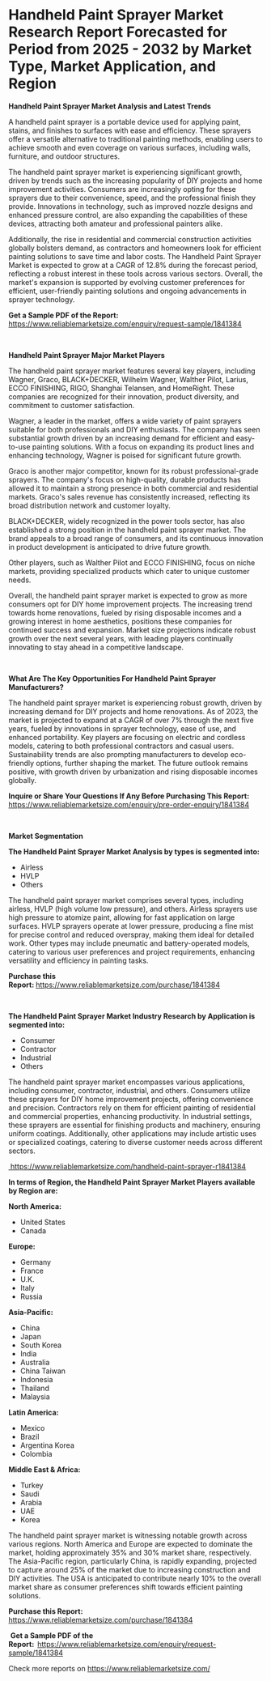 <p><h1>Handheld Paint Sprayer Market Research Report Forecasted for Period from 2025 -  2032 by Market Type, Market Application, and Region</h1></p><p><strong>Handheld Paint Sprayer Market Analysis and Latest Trends</strong></p>
<p><p>A handheld paint sprayer is a portable device used for applying paint, stains, and finishes to surfaces with ease and efficiency. These sprayers offer a versatile alternative to traditional painting methods, enabling users to achieve smooth and even coverage on various surfaces, including walls, furniture, and outdoor structures.</p><p>The handheld paint sprayer market is experiencing significant growth, driven by trends such as the increasing popularity of DIY projects and home improvement activities. Consumers are increasingly opting for these sprayers due to their convenience, speed, and the professional finish they provide. Innovations in technology, such as improved nozzle designs and enhanced pressure control, are also expanding the capabilities of these devices, attracting both amateur and professional painters alike.</p><p>Additionally, the rise in residential and commercial construction activities globally bolsters demand, as contractors and homeowners look for efficient painting solutions to save time and labor costs. The Handheld Paint Sprayer Market is expected to grow at a CAGR of 12.8% during the forecast period, reflecting a robust interest in these tools across various sectors. Overall, the market's expansion is supported by evolving customer preferences for efficient, user-friendly painting solutions and ongoing advancements in sprayer technology.</p></p>
<p><strong>Get a Sample PDF of the Report:&nbsp;</strong> <a href="https://www.reliablemarketsize.com/enquiry/request-sample/1841384?utm_campaign=2892&utm_medium=2&utm_source=Github&utm_content=ia&utm_term=10042025&utm_id=handheld-paint-sprayer">https://www.reliablemarketsize.com/enquiry/request-sample/1841384</a></p>
<p>&nbsp;</p>
<p><strong>Handheld Paint Sprayer Major Market Players</strong></p>
<p><p>The handheld paint sprayer market features several key players, including Wagner, Graco, BLACK+DECKER, Wilhelm Wagner, Walther Pilot, Larius, ECCO FINISHING, RIGO, Shanghai Telansen, and HomeRight. These companies are recognized for their innovation, product diversity, and commitment to customer satisfaction.</p><p>Wagner, a leader in the market, offers a wide variety of paint sprayers suitable for both professionals and DIY enthusiasts. The company has seen substantial growth driven by an increasing demand for efficient and easy-to-use painting solutions. With a focus on expanding its product lines and enhancing technology, Wagner is poised for significant future growth.</p><p>Graco is another major competitor, known for its robust professional-grade sprayers. The company's focus on high-quality, durable products has allowed it to maintain a strong presence in both commercial and residential markets. Graco's sales revenue has consistently increased, reflecting its broad distribution network and customer loyalty. </p><p>BLACK+DECKER, widely recognized in the power tools sector, has also established a strong position in the handheld paint sprayer market. The brand appeals to a broad range of consumers, and its continuous innovation in product development is anticipated to drive future growth.</p><p>Other players, such as Walther Pilot and ECCO FINISHING, focus on niche markets, providing specialized products which cater to unique customer needs. </p><p>Overall, the handheld paint sprayer market is expected to grow as more consumers opt for DIY home improvement projects. The increasing trend towards home renovations, fueled by rising disposable incomes and a growing interest in home aesthetics, positions these companies for continued success and expansion. Market size projections indicate robust growth over the next several years, with leading players continually innovating to stay ahead in a competitive landscape.</p></p>
<p>&nbsp;</p>
<p><strong>What Are The Key Opportunities For Handheld Paint Sprayer Manufacturers?</strong></p>
<p><p>The handheld paint sprayer market is experiencing robust growth, driven by increasing demand for DIY projects and home renovations. As of 2023, the market is projected to expand at a CAGR of over 7% through the next five years, fueled by innovations in sprayer technology, ease of use, and enhanced portability. Key players are focusing on electric and cordless models, catering to both professional contractors and casual users. Sustainability trends are also prompting manufacturers to develop eco-friendly options, further shaping the market. The future outlook remains positive, with growth driven by urbanization and rising disposable incomes globally.</p></p>
<p><strong>Inquire or Share Your Questions If Any Before Purchasing This Report:</strong> <a href="https://www.reliablemarketsize.com/enquiry/pre-order-enquiry/1841384?utm_campaign=2892&utm_medium=2&utm_source=Github&utm_content=ia&utm_term=10042025&utm_id=handheld-paint-sprayer">https://www.reliablemarketsize.com/enquiry/pre-order-enquiry/1841384</a></p>
<p>&nbsp;</p>
<p><strong>Market Segmentation</strong></p>
<p><strong>The Handheld Paint Sprayer Market Analysis by types is segmented into:</strong></p>
<p><ul><li>Airless</li><li>HVLP</li><li>Others</li></ul></p>
<p><p>The handheld paint sprayer market comprises several types, including airless, HVLP (high volume low pressure), and others. Airless sprayers use high pressure to atomize paint, allowing for fast application on large surfaces. HVLP sprayers operate at lower pressure, producing a fine mist for precise control and reduced overspray, making them ideal for detailed work. Other types may include pneumatic and battery-operated models, catering to various user preferences and project requirements, enhancing versatility and efficiency in painting tasks.</p></p>
<p><strong>Purchase this Report:&nbsp;</strong><a href="https://www.reliablemarketsize.com/purchase/1841384?utm_campaign=2892&utm_medium=2&utm_source=Github&utm_content=ia&utm_term=10042025&utm_id=handheld-paint-sprayer">https://www.reliablemarketsize.com/purchase/1841384</a></p>
<p>&nbsp;</p>
<p><strong>The Handheld Paint Sprayer Market Industry Research by Application is segmented into:</strong></p>
<p><ul><li>Consumer</li><li>Contractor</li><li>Industrial</li><li>Others</li></ul></p>
<p><p>The handheld paint sprayer market encompasses various applications, including consumer, contractor, industrial, and others. Consumers utilize these sprayers for DIY home improvement projects, offering convenience and precision. Contractors rely on them for efficient painting of residential and commercial properties, enhancing productivity. In industrial settings, these sprayers are essential for finishing products and machinery, ensuring uniform coatings. Additionally, other applications may include artistic uses or specialized coatings, catering to diverse customer needs across different sectors.</p></p>
<p><a href="https://www.reliablemarketsize.com/handheld-paint-sprayer-r1841384?utm_campaign=2892&utm_medium=2&utm_source=Github&utm_content=ia&utm_term=10042025&utm_id=handheld-paint-sprayer">&nbsp;https://www.reliablemarketsize.com/handheld-paint-sprayer-r1841384</a></p>
<p><strong>In terms of Region, the Handheld Paint Sprayer Market Players available by Region are:</strong></p>
<p>
    <p> <strong> North America: </strong>
        <ul>
            <li>United States</li>
            <li>Canada</li>
        </ul>
        </p> 
    <p> <strong> Europe: </strong>
        <ul>
            <li>Germany</li>
            <li>France</li>
            <li>U.K.</li>
            <li>Italy</li>
            <li>Russia</li>
        </ul>
        </p> 
    <p> <strong> Asia-Pacific: </strong>
        <ul>
            <li>China</li>
            <li>Japan</li>
            <li>South Korea</li>
            <li>India</li>
            <li>Australia</li>
            <li>China Taiwan</li>
            <li>Indonesia</li>
            <li>Thailand</li>
            <li>Malaysia</li>
        </ul>
        </p> 
    <p> <strong> Latin America: </strong>
        <ul>
            <li>Mexico</li>
            <li>Brazil</li>
            <li>Argentina Korea</li>
            <li>Colombia</li>
        </ul>
        </p> 
    <p> <strong> Middle East & Africa: </strong>
        <ul>
            <li>Turkey</li>
            <li>Saudi</li>
            <li>Arabia</li>
            <li>UAE</li>
            <li>Korea</li>
        </ul>
    </p>
    </p>
<p><p>The handheld paint sprayer market is witnessing notable growth across various regions. North America and Europe are expected to dominate the market, holding approximately 35% and 30% market share, respectively. The Asia-Pacific region, particularly China, is rapidly expanding, projected to capture around 25% of the market due to increasing construction and DIY activities. The USA is anticipated to contribute nearly 10% to the overall market share as consumer preferences shift towards efficient painting solutions.</p></p>
<p><strong>Purchase this Report: </strong><a href="https://www.reliablemarketsize.com/purchase/1841384?utm_campaign=2892&utm_medium=2&utm_source=Github&utm_content=ia&utm_term=10042025&utm_id=handheld-paint-sprayer">https://www.reliablemarketsize.com/purchase/1841384</a></p>
<p>&nbsp;<strong>Get a Sample PDF of the Report:&nbsp;&nbsp;</strong><a href="https://www.reliablemarketsize.com/enquiry/request-sample/1841384?utm_campaign=2892&utm_medium=2&utm_source=Github&utm_content=ia&utm_term=10042025&utm_id=handheld-paint-sprayer">https://www.reliablemarketsize.com/enquiry/request-sample/1841384</a></p>
<p><strong></strong></p>
<p>Check more reports on <a href="https://www.reliablemarketsize.com/?utm_campaign=2892&utm_medium=2&utm_source=Github&utm_content=ia&utm_term=10042025&utm_id=handheld-paint-sprayer">https://www.reliablemarketsize.com/</a></p>
